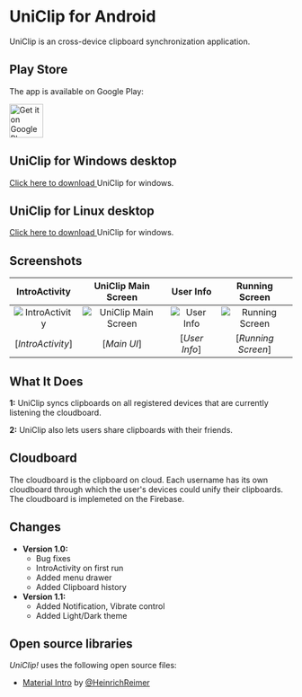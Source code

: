 
UniClip for Android
=======================

UniClip is an cross-device clipboard synchronization application. 


Play Store
----
The app is available on Google Play:

<a href="https://play.google.com/store/apps/details?id=com.piyushagade.uniclip">
	<img alt="Get it on Google Play" src="https://play.google.com/intl/en_us/badges/images/generic/en-play-badge.png" height="60" />
</a>

UniClip for Windows desktop
----

<a href="https://github.com/piyushagade/web/blob/gh-pages/uniclip/download/uniclip_setup.exe?raw=true">
	Click here to download
</a> UniClip for windows.

UniClip for Linux desktop
----

<a href="https://github.com/piyushagade/web/blob/gh-pages/uniclip/download/uniclip-linux-x64?raw=true">
	Click here to download
</a> UniClip for windows.

Screenshots
-----------

| IntroActivity | UniClip Main Screen | User Info | Running Screen |
|:-:|:-:|:-:|:-:|
| ![IntroActivity][12] | ![UniClip Main Screen][13] | ![User Info][14] | ![Running Screen][15] |
| [_IntroActivity_] | [_Main UI_] | [_User Info_] | [_Running Screen_] |


What It Does
-----

**1:** UniClip syncs clipboards on all registered devices that are currently listening the cloudboard.

**2:** UniClip also lets users share clipboards with their friends.

Cloudboard
-------
The cloudboard is the clipboard on cloud. Each username has its own cloudboard through which the user's devices could unify their clipboards. The cloudboard is implemeted on the Firebase.

Changes
-------

* **Version 1.0:**
    * Bug fixes
    * IntroActivity on first run
    * Added menu drawer
    * Added Clipboard history
* **Version 1.1:**
    * Added Notification, Vibrate control
    * Added Light/Dark theme

Open source libraries
-------

*UniClip!* uses the following open source files:

* [Material Intro][5] by [@HeinrichReimer][6]


[5]: https://github.com/piyushagade/material-intro
[6]: https://github.com/HeinrichReimer

[12]: http://i.imgur.com/JaTbpka.png
[13]: http://i.imgur.com/Hqeu9mH.png
[14]: http://i.imgur.com/0IsDnQ2.png
[15]: http://i.imgur.com/XaNLkf4.png

